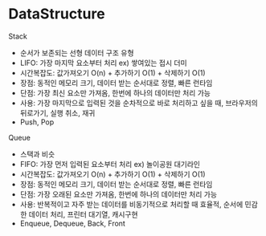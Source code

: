 # DataStructure
Stack
- 순서가 보존되는 선형 데이터 구조 유형
- LIFO: 가장 마지막 요소부터 처리 ex) 쌓여있는 접시 더미
- 시간복잡도: 값가져오기 O(n) + 추가하기 O(1) + 삭제하기 O(1)
- 장점: 동적인 메모리 크기, 데이터 받는 순서대로 정렬, 빠른 런타임
- 단점: 가장 최신 요소만 가져옴, 한번에 하나의 데이터만 처리 가능
- 사용: 가장 마지막으로 입력된 것을 순차적으로 바로 처리하고 싶을 때,
브라우저의 뒤로가기, 실행 취소, 재귀
- Push, Pop

Queue
- 스택과 비슷
- FIFO: 가장 먼저 입력된 요소부터 처리 ex) 놀이공원 대기라인
- 시간복잡도: 값가져오기 O(n) + 추가하기 O(1) + 삭제하기 O(1)
- 장점: 동적인 메모리 크기, 데이터 받는 순서대로 정렬, 빠른 런타임
- 단점: 가장 오래된 요소만 가져옴, 한번에 하나의 데이터만 처리 가능
- 사용: 반복적이고 자주 받는 데이터를 비동기적으로 처리할 때 효율적,
순서에 민감한 데이터 처리, 프린터 대기열, 캐시구현
- Enqueue, Dequeue, Back, Front
